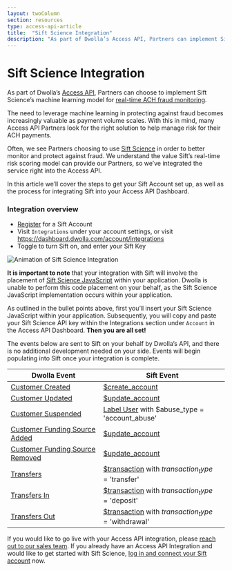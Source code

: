 ```yaml
---
layout: twoColumn
section: resources
type: access-api-article
title:  "Sift Science Integration"
description: "As part of Dwolla’s Access API, Partners can implement Sift Science’s machine learning model for real-time ACH fraud monitoring."
---
```


# Sift Science Integration

As part of Dwolla’s [Access API](https://www.dwolla.com/products/access-api), Partners can choose to implement Sift Science’s machine learning model for [real-time ACH fraud monitoring](https://www.dwolla.com/ach/automated-ach-fraud-monitoring).

The need to leverage machine learning in protecting against fraud becomes increasingly valuable as payment volume scales. With this in mind, many Access API Partners look for the right solution to help manage risk for their ACH payments.

Often, we see Partners choosing to use [Sift Science](https://siftscience.com/) in order to better monitor and protect against fraud. We understand the value Sift’s real-time risk scoring model can provide our Partners, so we’ve integrated the service right into the Access API.

In this article we’ll cover the steps to get your Sift Account set up, as well as the process for integrating Sift into your Access API Dashboard.


### Integration overview

* [Register](https://siftscience.com/signup) for a Sift Account
* Visit `Integrations` under your account settings, or visit <a href="https://dashboard.dwolla.com/account/integrations" target="_blank">https://dashboard.dwolla.com/account/integrations</a>
* Toggle to turn Sift on, and enter your Sift Key

![Animation of Sift Science Integration](/images/sift-integration.gif "Sift Science Integration")

**It is important to note** that your integration with Sift will involve the placement of [Sift Science JavaScript](https://siftscience.com/developers/docs/javascript/javascript-api) within your application. Dwolla is unable to perform this code placement on your behalf, as the Sift Science JavaScript implementation occurs within your application.

As outlined in the bullet points above, first you’ll insert your Sift Science JavaScript within your application. Subsequently, you will copy and paste your Sift Science API key within the Integrations section under `Account` in the Access API Dashboard. **Then you are all set!**

The events below are sent to Sift on your behalf by Dwolla’s API, and there is no additional development needed on your side. Events will begin populating into Sift once your integration is complete.  

| Dwolla Event | Sift Event |
|--------------|------------|
| [Customer Created](https://docsv2.dwolla.com/#create-a-customer) | [$create_account](https://siftscience.com/developers/docs/curl/events-api/reserved-events/create-account) |
| [Customer Updated](https://docsv2.dwolla.com/#update-a-customer) | [$update_account](https://siftscience.com/developers/docs/curl/events-api/reserved-events/update-account) |
| [Customer Suspended](https://docsv2.dwolla.com/#update-a-customer) | [Label User](https://siftscience.com/developers/docs/curl/labels-api/label-user) with $abuse_type = 'account\_abuse' |
| [Customer Funding Source Added](https://docsv2.dwolla.com/#create-a-funding-source-for-a-customer) | [$update_account](https://siftscience.com/developers/docs/curl/events-api/reserved-events/update-account) |
| [Customer Funding Source Removed](https://docsv2.dwolla.com/#remove-a-funding-source) | [$update_account](https://siftscience.com/developers/docs/curl/events-api/reserved-events/update-account) |
| [Transfers](https://docsv2.dwolla.com/#transfers) | [$transaction](https://siftscience.com/developers/docs/curl/events-api/reserved-events/transaction) with $transaction_type = '$transfer' |
| [Transfers In](https://docsv2.dwolla.com/#initiate-a-transfer) | [$transaction](https://siftscience.com/developers/docs/curl/events-api/reserved-events/transaction) with $transaction_type = '$deposit' |
| [Transfers Out](https://docsv2.dwolla.com/#initiate-a-transfer) | [$transaction](https://siftscience.com/developers/docs/curl/events-api/reserved-events/transaction) with $transaction_type = '$withdrawal' |

If you would like to go live with your Access API integration, please [reach out to our sales team](https://www.dwolla.com/contact/). If you already have an Access API Integration and would like to get started with Sift Science, [log in and connect your Sift account](http://dashboard.dwolla.com/integrations) now.
